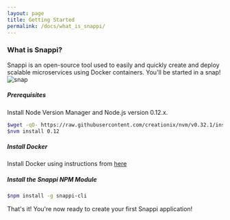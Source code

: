 ```yaml
---
layout: page
title: Getting Started
permalink: /docs/what_is_snappi/
---
```


### What is Snappi?
Snappi is an open-source tool used to easily and quickly create and deploy scalable microservices using Docker containers. You'll be started in a snap!
![snap](https://media.giphy.com/media/3o6Zt0WMV671fQJVi8/giphy.gif)

##### Prerequisites
Install Node Version Manager and Node.js version 0.12.x.
```sh
$wget -qO- https://raw.githubusercontent.com/creationix/nvm/v0.32.1/install.sh | bash
$nvm install 0.12
```

##### Install Docker
Install Docker using instructions from [here](https://docs.docker.com/)

##### Install the Snappi NPM Module
```sh
$npm install -g snappi-cli
```
That's it! You're now ready to create your first Snappi application!